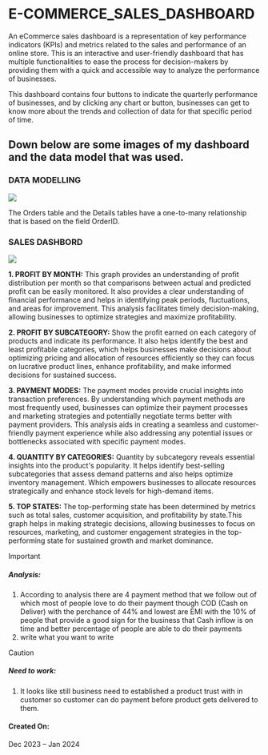 # E-COMMERCE_SALES_DASHBOARD
<p>An eCommerce sales dashboard is a representation of key performance indicators (KPIs) and metrics related to the sales and performance of an online store. This is an interactive and user-friendly dashboard that has multiple functionalities to ease the process for decision-makers by providing them with a quick and accessible way to analyze the performance of businesses.

This dashboard contains four buttons to indicate the quarterly performance of businesses, and by clicking any chart or button, businesses can get to know more about the trends and collection of data for that specific period of time.</p>

<h2>Down below are some images of my dashboard and the data model that was used.</h2>
<p><h3>DATA MODELLING </h3></p>
<img src="https://github.com/AloraKesharwani/E-COMMERCE_SALES_POWERBI_DASHBOARD/assets/155231669/9e903391-7030-496a-9676-5aea53f78315" >

<p> The Orders table and the Details tables have a one-to-many relationship that is based on the field OrderID. </p>

<p><h3>SALES DASHBORD </h3></p>
<img src="https://github.com/AloraKesharwani/E-COMMERCE_SALES_POWERBI_DASHBOARD/assets/155231669/74beb4be-76af-4178-8a9a-8e7ae7faee49">
<p>
  <b>1. PROFIT BY MONTH:</b> 
  This graph provides an understanding of profit distribution per month so that comparisons between actual and predicted profit can be easily monitored. It also provides a clear understanding of financial performance and helps in identifying peak periods, fluctuations, and areas for improvement. This analysis facilitates timely decision-making, allowing businesses to optimize strategies and maximize profitability.
</p>
<p>
  <b>2. PROFIT BY SUBCATEGORY:</b> 
  Show the profit earned on each category of products and indicate its performance. It also helps identify the best and least profitable categories, which helps businesses make decisions about optimizing pricing and allocation of resources efficiently so they can focus on lucrative product lines, enhance profitability, and make informed decisions for sustained success.
</p>
<p>
  <b>3. PAYMENT MODES:</b> 
 The payment modes provide crucial insights into transaction preferences. By understanding which payment methods are most frequently used, businesses can optimize their payment processes and marketing strategies and potentially negotiate terms better with payment providers. This analysis aids in creating a seamless and customer-friendly payment experience while also addressing any potential issues or bottlenecks associated with specific payment modes.
</p>
<p>
  <b>4. QUANTITY BY CATEGORIES:</b> 
  Quantity by subcategory reveals essential insights into the product's popularity. It helps identify best-selling subcategories that assess demand patterns and also helps optimize inventory management. Which empowers businesses to allocate resources strategically and enhance stock levels for high-demand items. 
</p>
<p>
  <b>5. TOP STATES:</b> 
  The top-performing state has been determined by metrics such as total sales, customer acquisition, and profitability by state.This graph helps in making strategic decisions, allowing businesses to focus on resources, marketing, and customer engagement strategies in the top-performing state for sustained growth and market dominance.
</p>
<p>
  
>[!IMPORTANT]
><h5>Analysis:</h5>
><ol type="1">
  ><li>According to analysis there are 4 payment method  that we follow out of which most of people love to do their payment  though COD (Cash on Deliver) with the perchance of 44% and lowest are EMI with the 10% of people that provide a  good sign for the business that Cash inflow is on time and better percentage of people are able to do their payments </li>
  ><li>write what you want to write </li>
></ol>

>[!CAUTION]
><h5>Need to work:</h5>
><ol type="1">
  ><li>It looks like still business need to established a product trust with in customer so customer can do payment before product gets delivered to them.</li>
></ol>

</p>
<p><h4>Created On: </h4>Dec 2023 – Jan 2024 <p/>
